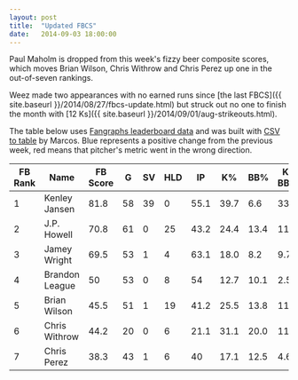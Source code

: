 ```yaml
---
layout: post
title:  "Updated FBCS"
date:   2014-09-03 18:00:00
---
```


Paul Maholm is dropped from this week's fizzy beer composite scores, which moves Brian Wilson, Chris Withrow and Chris Perez up one in the out-of-seven rankings.

Weez made two appearances with no earned runs since [the last FBCS]({{ site.baseurl }}/2014/08/27/fbcs-update.html) but struck out no one to finish the month with [12 Ks]({{ site.baseurl }}/2014/09/01/aug-strikeouts.html).

The table below uses [Fangraphs leaderboard data](http://www.fangraphs.com/leaders.aspx?pos=all&stats=rel&lg=all&qual=0&type=c,7,11,114,13,120,121,217,6,45,42,59&season=2014&month=0&season1=2014&ind=0&team=22&rost=0&age=0&filter=&players=0) and was built with [CSV to table](http://csv.codingnews.info/) by Marcos. <span class="increase">Blue</span> represents a positive change from the previous week, <span class="decrease">red</span> means that pitcher's metric went in the wrong direction.


<table>
  <thead>
    <tr>
      <th>FB Rank</th><th>Name</th><th>FB Score</th><th>G</th><th>SV</th><th>HLD</th><th>IP</th><th>K%</th><th>BB%</th><th>K-BB%</th><th>ERA</th><th>FIP</th><th>WHIP</th><th>WAR</th>
    </tr>
  </thead>
    <tbody>
    <tr>
      <td data-title="FB Rank">1</td><td data-title="Name">Kenley Jansen</td><td data-title="FB Score" class="increase">81.8</td><td data-title="G" class="increase">58</td><td data-title="SV" class="increase">39</td><td data-title="HLD">0</td><td data-title="IP" class="increase">55.1</td><td data-title="K%" class="increase">39.7</td><td data-title="BB%" class="increase">6.6</td><td data-title="K-BB%" class="increase">33.0</td><td data-title="ERA" class="increase">2.77</td><td data-title="FIP" class="increase">1.63</td><td data-title="WHIP" class="increase">1.12</td><td data-title="WAR" class="increase">2</td>
    </tr>
    <tr>
      <td data-title="FB Rank">2</td><td data-title="Name">J.P. Howell</td><td data-title="FB Score" class="decrease">70.8</td><td data-title="G" class="increase">61</td><td data-title="SV">0</td><td data-title="HLD">25</td><td data-title="IP" class="increase">43.2</td><td data-title="K%" class="decrease">24.4</td><td data-title="BB%" class="increase">13.4</td><td data-title="K-BB%" class="decrease">11.1</td><td data-title="ERA" class="increase">1.24</td><td data-title="FIP" class="decrease">2.85</td><td data-title="WHIP" class="decrease">1.03</td><td data-title="WAR">0.6</td>
    </tr>
    <tr>
      <td data-title="FB Rank">3</td><td data-title="Name">Jamey Wright</td><td data-title="FB Score" class="increase">69.5</td><td data-title="G" class="increase">53</td><td data-title="SV">1</td><td data-title="HLD">4</td><td data-title="IP" class="increase">63.1</td><td data-title="K%" class="increase">18.0</td><td data-title="BB%">8.2</td><td data-title="K-BB%" class="increase">9.7</td><td data-title="ERA" class="increase">3.84</td><td data-title="FIP" class="increase">3.41</td><td data-title="WHIP" class="decrease">1.26</td><td data-title="WAR" class="increase">0.2</td>
    </tr>
    <tr>
      <td data-title="FB Rank">4</td><td data-title="Name">Brandon League</td><td data-title="FB Score" class="decrease">50</td><td data-title="G" class="increase">53</td><td data-title="SV">0</td><td data-title="HLD">8</td><td data-title="IP" class="increase">54</td><td data-title="K%" class="increase">12.7</td><td data-title="BB%">10.1</td><td data-title="K-BB%" class="increase">2.5</td><td data-title="ERA" class="decrease">2.67</td><td data-title="FIP" class="increase">3.46</td><td data-title="WHIP">1.48</td><td data-title="WAR">0.1</td>
    </tr>
    <tr>
      <td data-title="FB Rank" class="increase">5</td><td data-title="Name">Brian Wilson</td><td data-title="FB Score" class="increase">45.5</td><td data-title="G" class="increase">51</td><td data-title="SV">1</td><td data-title="HLD">19</td><td data-title="IP" class="increase">41.2</td><td data-title="K%" class="decrease">25.5</td><td data-title="BB%" class="increase">13.8</td><td data-title="K-BB%" class="decrease">11.7</td><td data-title="ERA" class="increase">4.97</td><td data-title="FIP" class="increase">4.14</td><td data-title="WHIP" class="increase">1.7</td><td data-title="WAR">-0.2</td>
    </tr>
    <tr>
      <td data-title="FB Rank" class="increase">6</td><td data-title="Name">Chris Withrow</td><td data-title="FB Score" class="increase">44.2</td><td data-title="G">20</td><td data-title="SV">0</td><td data-title="HLD">6</td><td data-title="IP">21.1</td><td data-title="K%">31.1</td><td data-title="BB%">20.0</td><td data-title="K-BB%">11.1</td><td data-title="ERA">2.95</td><td data-title="FIP">3.79</td><td data-title="WHIP">1.31</td><td data-title="WAR">-0.1</td>
    </tr>
    <tr>
      <td data-title="FB Rank" class="increase">7</td><td data-title="Name">Chris Perez</td><td data-title="FB Score" class="decrease">38.3</td><td data-title="G" class="increase">43</td><td data-title="SV">1</td><td data-title="HLD">6</td><td data-title="IP" class="increase">40</td><td data-title="K%" class="decrease">17.1</td><td data-title="BB%" class="decrease">12.5</td><td data-title="K-BB%" class="decrease">4.6</td><td data-title="ERA" class="increase">4.95</td><td data-title="FIP" class="decrease">5.6</td><td data-title="WHIP">1.45</td><td data-title="WAR">-0.9</td>
    </tr>
  </tbody>
</table>
